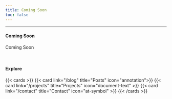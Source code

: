 ```yaml
---
title: Coming Soon 
toc: false
---
```

---

#### Coming Soon
Coming Soon

<br>

#### Explore
{{< cards >}}
  {{< card link="/blog" title="Posts" icon="annotation">}}
  {{< card link="/projects" title="Projects" icon="document-text" >}}
  {{< card link="/contact" title="Contact" icon="at-symbol" >}}
{{< /cards >}}
